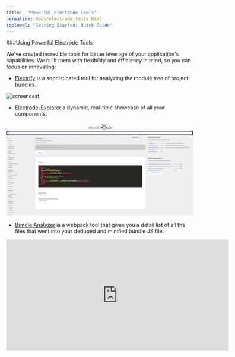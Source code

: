 ```yaml
---
title:  "Powerful Electrode Tools"
permalink: docs/electrode_tools.html
toplevel: "Getting Started: Quick Guide"
---
```


###Using Powerful Electrode Tools

We've created incredible tools for better leverage of your application's capabilities. We built them with flexibility and efficiency in mind, so you can focus on innovating:

*  [Electrify](electrify.html) is a sophisticated tool for analyzing the module tree of project bundles.

![screencast](https://cloud.githubusercontent.com/assets/360041/18318796/ea0ddae4-74d7-11e6-89cb-08e02e4b1683.gif)

*  [Electrode-Explorer](electrode_explorer.html) a dynamic, real-time showcase of all your components.

![electrode-explorer](/img/electrode-explorer.png)

* [Bundle Analyzer](bundle-analyzer.html) is a webpack tool that gives you a detail list of all the files that went into your deduped and minified bundle JS file.

<iframe width="600" height="300" src="https://docs.google.com/spreadsheets/d/1IomT2fYCKEwVY0CO-0jImc7CBj_uAmgy70Egsm4CnVE/edit?usp=sharing&rm=minimal" frameborder="0" allowfullscreen></iframe>